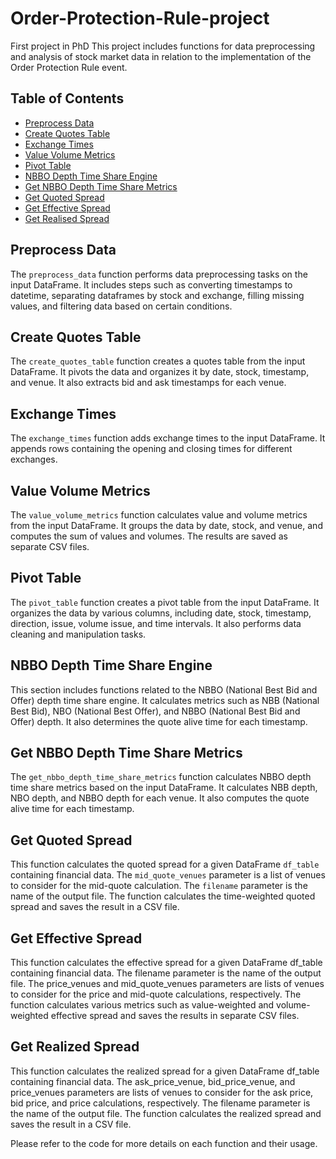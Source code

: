 # Order-Protection-Rule-project
First project in PhD
This project includes functions for data preprocessing and analysis of stock market data in relation to the implementation of the Order Protection Rule event. 

## Table of Contents
- [Preprocess Data](#preprocess-data)
- [Create Quotes Table](#create-quotes-table)
- [Exchange Times](#exchange-times)
- [Value Volume Metrics](#value-volume-metrics)
- [Pivot Table](#pivot-table)
- [NBBO Depth Time Share Engine](#nbbo-depth-time-share-engine)
- [Get NBBO Depth Time Share Metrics](#get-nbbo-depth-time-share-metrics)
- [Get Quoted Spread](#get-quoted-spread)
- [Get Effective Spread](#get-effective-spread)
- [Get Realised Spread](#get-realised-spread)

## Preprocess Data
The `preprocess_data` function performs data preprocessing tasks on the input DataFrame. It includes steps such as converting timestamps to datetime, separating dataframes by stock and exchange, filling missing values, and filtering data based on certain conditions.

## Create Quotes Table
The `create_quotes_table` function creates a quotes table from the input DataFrame. It pivots the data and organizes it by date, stock, timestamp, and venue. It also extracts bid and ask timestamps for each venue.

## Exchange Times
The `exchange_times` function adds exchange times to the input DataFrame. It appends rows containing the opening and closing times for different exchanges.

## Value Volume Metrics
The `value_volume_metrics` function calculates value and volume metrics from the input DataFrame. It groups the data by date, stock, and venue, and computes the sum of values and volumes. The results are saved as separate CSV files.

## Pivot Table
The `pivot_table` function creates a pivot table from the input DataFrame. It organizes the data by various columns, including date, stock, timestamp, direction, issue, volume issue, and time intervals. It also performs data cleaning and manipulation tasks.

## NBBO Depth Time Share Engine
This section includes functions related to the NBBO (National Best Bid and Offer) depth time share engine. It calculates metrics such as NBB (National Best Bid), NBO (National Best Offer), and NBBO (National Best Bid and Offer) depth. It also determines the quote alive time for each timestamp.

## Get NBBO Depth Time Share Metrics
The `get_nbbo_depth_time_share_metrics` function calculates NBBO depth time share metrics based on the input DataFrame. It calculates NBB depth, NBO depth, and NBBO depth for each venue. It also computes the quote alive time for each timestamp.

## Get Quoted Spread
This function calculates the quoted spread for a given DataFrame `df_table` containing financial data. The `mid_quote_venues` parameter is a list of venues to consider for the mid-quote calculation. The `filename` parameter is the name of the output file. The function calculates the time-weighted quoted spread and saves the result in a CSV file.


## Get Effective Spread
This function calculates the effective spread for a given DataFrame df_table containing financial data. The filename parameter is the name of the output file. The price_venues and mid_quote_venues parameters are lists of venues to consider for the price and mid-quote calculations, respectively. The function calculates various metrics such as value-weighted and volume-weighted effective spread and saves the results in separate CSV files.

## Get Realized Spread
This function calculates the realized spread for a given DataFrame df_table containing financial data. The ask_price_venue, bid_price_venue, and price_venues parameters are lists of venues to consider for the ask price, bid price, and price calculations, respectively. The filename parameter is the name of the output file. The function calculates the realized spread and saves the result in a CSV file.



Please refer to the code for more details on each function and their usage.




